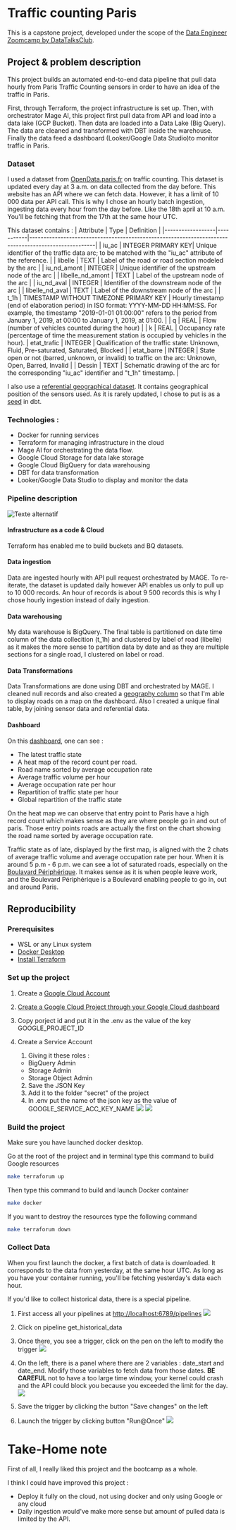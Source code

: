 # Traffic counting Paris

This is a capstone project, developed under the scope of the [Data Engineer Zoomcamp by DataTalksClub](https://github.com/DataTalksClub/data-engineering-zoomcamp).

## Project & problem description

This project builds an automated end-to-end data pipeline that pull data hourly from Paris Traffic Counting sensors in order to have an idea of the traffic in Paris.

First, through Terraform,  the project infrastructure is set up. Then, with orchestrator Mage AI, this project first pull data from API and load into a data lake (GCP Bucket). Then data are loaded into a Data Lake (Big Query). The data are cleaned and transformed with DBT inside the warehouse. Finally the data feed a dashboard (Looker/Google Data Studio)to monitor traffic in Paris.


### Dataset

I used a dataset from [OpenData.paris.fr](https://opendata.paris.fr/explore/dataset/comptages-routiers-permanents/information/?disjunctive.libelle&disjunctive.etat_trafic&disjunctive.libelle_nd_amont&disjunctive.libelle_nd_aval) on traffic counting. This dataset is updated every day at 3 a.m. on data collected from the day before.
This website has an API where we can fetch data. However, it has a limit of 10 000 data per API call. This is why I chose an hourly batch ingestion, ingesting data every hour from the day before. Like the 18th april at 10 a.m. You'll be fetching that from the 17th at the same hour UTC. 

This dataset contains : 
| Attribute         | Type      | Definition                                                                                          |
|------------------|-----------|-----------------------------------------------------------------------------------------------------|
| iu_ac            | INTEGER   PRIMARY KEY|  Unique identifier of the traffic data arc; to be matched with the "iu_ac" attribute of the reference. |
| libelle          | TEXT      | Label of the road or road section modeled by the arc                                                |
| iu_nd_amont      | INTEGER   | Unique identifier of the upstream node of the arc                                                    |
| libelle_nd_amont | TEXT      | Label of the upstream node of the arc                                                                |
| iu_nd_aval       | INTEGER   | Identifier of the downstream node of the arc                                                         |
| libelle_nd_aval  | TEXT      | Label of the downstream node of the arc                                                               |
| t_1h             | TIMESTAMP WITHOUT TIMEZONE PRIMARY KEY | Hourly timestamp (end of elaboration period) in ISO format: YYYY-MM-DD HH:MM:SS. For example, the timestamp "2019-01-01 01:00:00" refers to the period from January 1, 2019, at 00:00 to January 1, 2019, at 01:00. |
| q                | REAL      | Flow (number of vehicles counted during the hour)                                                    |
| k                | REAL      | Occupancy rate (percentage of time the measurement station is occupied by vehicles in the hour).
| etat_trafic      | INTEGER   | Qualification of the traffic state: Unknown, Fluid, Pre-saturated, Saturated, Blocked                                                                                         |
| etat_barre       | INTEGER   | State open or not (barred, unknown, or invalid) to traffic on the arc:                                Unknown,  Open, Barred, Invalid                                                                                         |
| Dessin           | TEXT      | Schematic drawing of the arc for the corresponding "iu_ac" identifier and "t_1h" timestamp.        |


I also use a [referential geographical dataset](https://parisdata.opendatasoft.com/explore/dataset/referentiel-comptages-routiers/information/?sort=libelle_nd_aval&basemap=jawg.dark&location=13,48.60101,2.62923). It contains geographical position of the sensors used. As it is rarely updated, I chose to put is as a [seed](./dbt/seeds/geographical_referential_raw.csv) in dbt.

### Technologies : 
- Docker for running services
- Terraform for managing infrastructure in the cloud
- Mage AI for orchestrating the data flow.
- Google Cloud Storage for data lake storage
- Google Cloud BigQuery for data warehousing
- DBT for data transformation
- Looker/Google Data Studio to display and monitor the data

### Pipeline description
![Texte alternatif](/images/data_pipeline.drawio.png "Titre de l'image")

#### Infrastructure as a code & Cloud
Terraform has enabled me to build buckets and BQ datasets.

#### Data ingestion 
Data are ingested hourly with API pull request orchestrated by MAGE.
To re-iterate, the dataset is updated daily however API enables us only to pull up to 10 000 records. An hour of records is about 9 500 records this is why I chose hourly ingestion instead of daily ingestion.

#### Data warehousing
My data warehouse is BigQuery. The final table is partitioned on date time column of the data collecition (t_1h) and clustered by label of road (libelle) as it makes the more sense to partition data by date and as they are multiple sections for a single road, I clustered on label or road.

#### Data Transformations
Data Transformations are done using DBT and orchestrated by MAGE. I cleaned null records and also created a [geography column](https://cloud.google.com/bigquery/docs/geospatial-data?hl=fr) so that I'm able to display roads on a map on the dashboard. Also I created a unique final table, by joining sensor data and referential data.

#### Dashboard
On this [dashboard](https://lookerstudio.google.com/reporting/ec19f889-5750-4f6b-af04-e4fada89543d), one can see : 
- The latest traffic state
- A heat map of the record count per road. 
- Road name sorted by average occupation rate
- Average traffic volume per hour
- Average occupation rate per hour
- Repartition of traffic state per hour
- Global repartition of the traffic state

On the heat map we can observe that entry point to Paris have a high record count which makes sense as they are where people go in and out of paris. Those entry points roads are actually the first on the chart showing the road name sorted by average occupation rate.

Traffic state as of late, displayed by the first map, is aligned with the 2 chats of average traffic volume and average occupation rate per hour. When it is around 5 p.m - 6 p.m. we can see a lot of saturated roads, especially on the [Boulavard Périphérique](https://en.wikipedia.org/wiki/Boulevard_P%C3%A9riph%C3%A9rique). It makes sense as it is when people leave work, and the Boulevard Périphérique is a Boulevard enabling people to go in, out and around Paris. 

## Reproducibility

### Prerequisites
- WSL or any Linux system
- [Docker Desktop](https://www.docker.com/products/docker-desktop/)
- [Install Terraform](https://developer.hashicorp.com/terraform/install)


### Set up the project

1. Create a [Google Cloud Account](https://cloud.google.com/?hl=fr)

2. [Create a Google Cloud Project through your Google Cloud dashboard](https://developers.google.com/workspace/guides/create-project?hl=fr)

3. Copy porject id and put it in the .env as the value of the key GOOGLE_PROJECT_ID

4. Create a Service Account
    1. Giving it these roles :
    - BigQuery Admin
    - Storage Admin
    - Storage Object Admin
    2. Save the JSON Key
    3. Add it to the folder "secret" of the project
    4. In .env put the name of the json key as the value of GOOGLE_SERVICE_ACC_KEY_NAME
    ![](./images/.env.png)
    ![](./images/location_service_key.png)

### Build the project
Make sure you have launched docker desktop.

Go at the root of the project and in terminal type this command to build Google resources
```bash
make terraforum up
```

Then type this command to build and launch Docker container
```bash
make docker 
```
If you want to destroy the resources type the following command
```bash
make terraforum down
```

### Collect Data

When you first launch the docker, a first batch of data is downloaded. It corresponds to the data from yesterday, at the same hour UTC.
As long as you have your container running, you'll be fetching yesterday's data each hour.

If you'd like to collect historical data, there is a special pipeline.

1. First access all your pipelines at [http://localhost:6789/pipelines](http://localhost:6789/pipelines?_limit=30&_order_by[]=Name&sort_column_index=2&sort_direction=asc)
![](./images/all_pipelines.png)

2. Click on pipeline get_historical_data

3. Once there, you see a trigger, click on the pen on the left to modify the trigger
![](./images/pipeline_trigger.png)

4. On the left, there is a panel where there are 2 variables : date_start and date_end. Modify those variables to fetch data from those dates. **BE CAREFUL** not to have a too large time window, your kernel could crash and the API could block you because you exceeded the limit for the day.
![](./images/trigger_variables.png)

5. Save the trigger by clicking the button "Save changes" on the left 

6. Launch the trigger by clicking button "Run@Once"
![](./images/trigger_run_at_once.png)


# Take-Home note
First of all, I really liked this project and the bootcamp as a whole.

I think I could have improved this project :
- Deploy it fully on the cloud, not using docker and only using Google or any cloud
- Daily ingestion would've make more sense but amount of pulled data is limited by the API. 